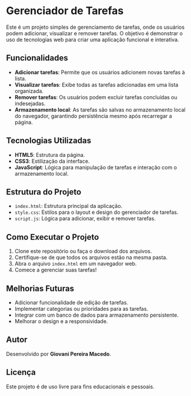 # Gerenciador de Tarefas

Este é um projeto simples de gerenciamento de tarefas, onde os usuários podem adicionar, visualizar e remover tarefas. O objetivo é demonstrar o uso de tecnologias web para criar uma aplicação funcional e interativa.

## Funcionalidades

- **Adicionar tarefas**: Permite que os usuários adicionem novas tarefas à lista.
- **Visualizar tarefas**: Exibe todas as tarefas adicionadas em uma lista organizada.
- **Remover tarefas**: Os usuários podem excluir tarefas concluídas ou indesejadas.
- **Armazenamento local**: As tarefas são salvas no armazenamento local do navegador, garantindo persistência mesmo após recarregar a página.

## Tecnologias Utilizadas

- **HTML5**: Estrutura da página.
- **CSS3**: Estilização da interface.
- **JavaScript**: Lógica para manipulação de tarefas e interação com o armazenamento local.

## Estrutura do Projeto

- `index.html`: Estrutura principal da aplicação.
- `style.css`: Estilos para o layout e design do gerenciador de tarefas.
- `script.js`: Lógica para adicionar, exibir e remover tarefas.

## Como Executar o Projeto

1. Clone este repositório ou faça o download dos arquivos.
2. Certifique-se de que todos os arquivos estão na mesma pasta.
3. Abra o arquivo `index.html` em um navegador web.
4. Comece a gerenciar suas tarefas!

## Melhorias Futuras

- Adicionar funcionalidade de edição de tarefas.
- Implementar categorias ou prioridades para as tarefas.
- Integrar com um banco de dados para armazenamento persistente.
- Melhorar o design e a responsividade.

## Autor

Desenvolvido por **Giovani Pereira Macedo**.

## Licença

Este projeto é de uso livre para fins educacionais e pessoais.
